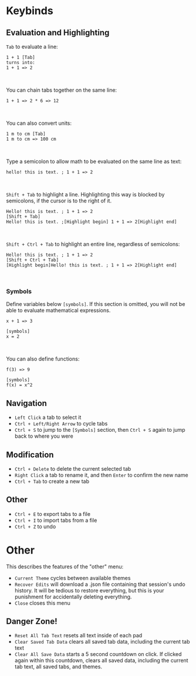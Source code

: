 # Keybinds
## Evaluation and Highlighting
`Tab` to evaluate a line:
```
1 + 1 [Tab]
turns into:
1 + 1 => 2
```
<br>

You can chain tabs together on the same line:
```
1 + 1 => 2 * 6 => 12
```
<br>

You can also convert units:
```
1 m to cm [Tab]
1 m to cm => 100 cm
```
<br>

Type a semicolon to allow math to be evaluated on the same line as text:
```
hello! this is text. ; 1 + 1 => 2
```
<br>

`Shift + Tab` to highlight a line. Highlighting this way is blocked by semicolons, if the cursor is to the right of it.
```
Hello! this is text. ; 1 + 1 => 2
[Shift + Tab]
Hello! this is text. ;[Highlight begin] 1 + 1 => 2[Highlight end]
```
<br>

`Shift + Ctrl + Tab` to highlight an entire line, regardless of semicolons:
```
Hello! this is text. ; 1 + 1 => 2
[Shift + Ctrl + Tab]
[Highlight begin]Hello! this is text. ; 1 + 1 => 2[Highlight end]
```
<br>

### Symbols
Define variables below `[symbols]`. If this section is omitted, you will not be able to evaluate mathematical expressions.
```
x + 1 => 3

[symbols]
x = 2
``` 
<br>

You can also define functions:
```
f(3) => 9

[symbols]
f(x) = x^2
```

## Navigation
* `Left Click` a tab to select it
* `Ctrl + Left/Right Arrow` to cycle tabs
* `Ctrl + S` to jump to the `[Symbols]` section, then `Ctrl + S` again to jump back to where you were

## Modification
* `Ctrl + Delete` to delete the current selected tab
* `Right Click` a tab to rename it, and then `Enter` to confirm the new name
* `Ctrl + Tab` to create a new tab

## Other
* `Ctrl + E` to export tabs to a file
* `Ctrl + I` to import tabs from a file
* `Ctrl + Z` to undo
# Other
This describes the features of the "other" menu:
* `Current Theme` cycles between available themes
* `Recover Edits` will download a .json file containing that session's undo history. It will be tedious to restore everything, but this is your punishment for accidentally deleting everything.
* `Close` closes this menu
## Danger Zone!
* `Reset All Tab Text` resets all text inside of each pad
* `Clear Saved Tab Data` clears all saved tab data, including the current tab text
* `Clear All Save Data` starts a 5 second countdown on click. If clicked again within this countdown, clears all saved data, including the current tab text, all saved tabs, and themes.